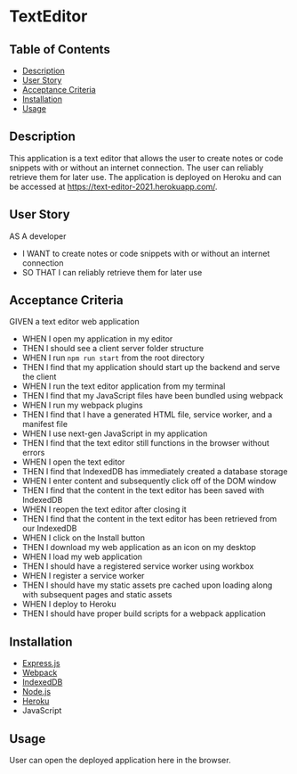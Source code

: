 # TextEditor

## Table of Contents
- [Description](#description)
- [User Story](#user-story)
- [Acceptance Criteria](#acceptance-criteria)
- [Installation](#installation)
- [Usage](#usage)



## Description

This application is a text editor that allows the user to create notes or code snippets with or without an internet connection. The user can reliably retrieve them for later use. The application is deployed on Heroku and can be accessed at https://text-editor-2021.herokuapp.com/.



## User Story
AS A developer
- I WANT to create notes or code snippets with or without an internet connection
- SO THAT I can reliably retrieve them for later use


## Acceptance Criteria
GIVEN a text editor web application
- WHEN I open my application in my editor
- THEN I should see a client server folder structure
- WHEN I run `npm run start` from the root directory
- THEN I find that my application should start up the backend and serve the client
- WHEN I run the text editor application from my terminal
- THEN I find that my JavaScript files have been bundled using webpack
- WHEN I run my webpack plugins
- THEN I find that I have a generated HTML file, service worker, and a manifest file
- WHEN I use next-gen JavaScript in my application
- THEN I find that the text editor still functions in the browser without errors
- WHEN I open the text editor
- THEN I find that IndexedDB has immediately created a database storage
- WHEN I enter content and subsequently click off of the DOM window
- THEN I find that the content in the text editor has been saved with IndexedDB
- WHEN I reopen the text editor after closing it
- THEN I find that the content in the text editor has been retrieved from our IndexedDB
- WHEN I click on the Install button
- THEN I download my web application as an icon on my desktop
- WHEN I load my web application
- THEN I should have a registered service worker using workbox
- WHEN I register a service worker
- THEN I should have my static assets pre cached upon loading along with subsequent pages and static assets
- WHEN I deploy to Heroku
- THEN I should have proper build scripts for a webpack application


## Installation

- [Express.js](https://www.npmjs.com/package/express)
- [Webpack](https://www.npmjs.com/package/webpack)
- [IndexedDB](https://developer.mozilla.org/en-US/docs/Web/API/IndexedDB_API)
- [Node.js](https://nodejs.org/en/)
- [Heroku](https://www.heroku.com/)
- JavaScript 

## Usage

User can open the deployed application here in the browser.
